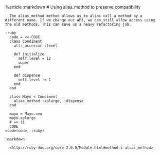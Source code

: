 %article
    :markdown
      # Using alias_method to preserve compatibility
  
      The alias_method method allows us to alias call a method by a different name. If we change our API, we can still allow access using the old methods. This can save us a heavy refactoring job.
  
    :ruby
      code = <<-CODE
      class Condiment
        attr_accessor :level
  
        def initialize
          self.level = 12
          super
        end
  
        def dispense
          self.level -= 1
        end
      end
  
      class Mayo < Condiment
        alias_method :splurge, :dispense
      end
  
      mayo = Mayo.new
      mayo.splurge
      # => 11
      CODE
    =code(code, :ruby)
  
    :markdown
  
      <http://ruby-doc.org/core-2.0.0/Module.html#method-i-alias_method>
  